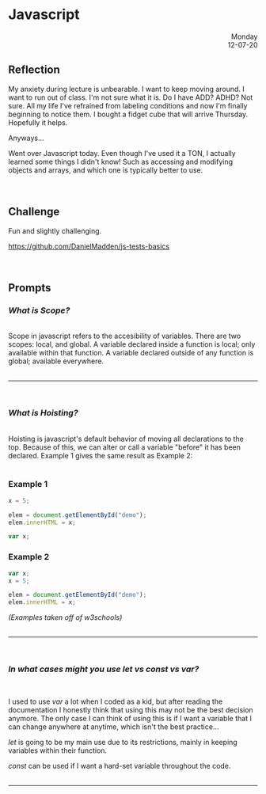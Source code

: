 # Javascript

<div style="text-align: right">Monday<br/>12-07-20</div>

## Reflection 

My anxiety during lecture is unbearable. I want to keep moving around. I want to run out of class. I'm not sure what it is. Do I have ADD? ADHD? Not sure. All my life I've refrained from labeling conditions and now I'm finally beginning to notice them. I bought a fidget cube that will arrive Thursday. Hopefully it helps.

Anyways...

Went over Javascript today. Even though I've used it a TON, I actually learned some things I didn't know! Such as accessing and modifying objects and arrays, and which one is typically better to use.
<br/><br/><br/>

## Challenge 

Fun and slightly challenging.

https://github.com/DanielMadden/js-tests-basics
<br/><br/><br/>
## Prompts 

### *What is Scope?*
<br/>
Scope in javascript refers to the accesibility of variables. There are two scopes: local, and global. A variable declared inside a function is local; only available within that function. A variable declared outside of any function is global; available everywhere. 
<br/><br/><hr/><br/>

### *What is Hoisting?*
<br/>
Hoisting is javascript's default behavior of moving all declarations to the top. Because of  this, we can alter or call a variable "before" it has been declared. Example 1 gives  the same result as Example 2:
<br/><br/>
<h3>Example 1</h3>

```js
x = 5;

elem = document.getElementById("demo"); 
elem.innerHTML = x;                     

var x;
```

<h3>Example 2</h3>

```js
var x;
x = 5; 

elem = document.getElementById("demo"); 
elem.innerHTML = x;             
```   

*(Examples taken off of w3schools)*
<br/><br/><hr/><br/>

### *In what cases might you use let vs const vs var?*
<br/>

I used to use *var* a lot when I coded as a kid, but after reading the documentation I honestly think that using this may not be the best decision anymore. The only case I can think of using this is if I want a variable that I can change anywhere at anytime, which isn't the best practice...

*let* is going to be my main use due to its restrictions, mainly in keeping variables within their function.

*const* can be used if I want a hard-set variable throughout the code.
<br/><br/><hr/><br/>